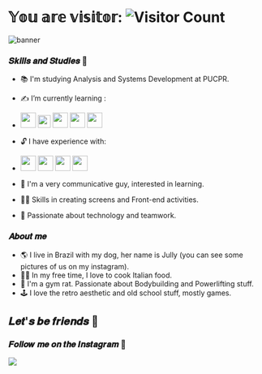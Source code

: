# 𝕐𝕠𝕦 𝕒𝕣𝕖 𝕧𝕚𝕤𝕚𝕥𝕠𝕣: ![Visitor Count](https://profile-counter.glitch.me/{RomanoGvs}/count.svg)
![banner](https://user-images.githubusercontent.com/98185204/167973425-02c5af13-e2e5-41e7-8707-f2ba57cafb0b.png)

### 𝑺𝒌𝒊𝒍𝒍𝒔 𝒂𝒏𝒅 𝑺𝒕𝒖𝒅𝒊𝒆𝒔 🎯
- 📚 I'm studying Analysis and Systems Development at PUCPR.
- ✍️ I’m currently learning :
-   <img src="https://cdn.jsdelivr.net/gh/devicons/devicon/icons/androidstudio/androidstudio-plain.svg" width="30" height="30"/> 
            <img src="https://cdn.jsdelivr.net/gh/devicons/devicon/icons/kotlin/kotlin-original.svg" width="25" height="25"/>
           <img  src="https://cdn.jsdelivr.net/gh/devicons/devicon/icons/java/java-original.svg" width="30" height="30"/> <img src="https://cdn.jsdelivr.net/gh/devicons/devicon/icons/python/python-original.svg"  width="30" height="30"/>  <img src="https://cdn.jsdelivr.net/gh/devicons/devicon/icons/postgresql/postgresql-original.svg" width="30" height="30"/>

- 🔓 I have experience with:
-   <img src="https://cdn.jsdelivr.net/gh/devicons/devicon/icons/html5/html5-original.svg" width="30" height="30"/>  <img src="https://cdn.jsdelivr.net/gh/devicons/devicon/icons/css3/css3-original.svg" width="30" height="30"/>  <img src="https://cdn.jsdelivr.net/gh/devicons/devicon/icons/javascript/javascript-plain.svg"  width="30" height="30"/>  <img src="https://cdn.jsdelivr.net/gh/devicons/devicon/icons/photoshop/photoshop-line.svg" width="30" height="30"/>

- 💭 I'm a very communicative guy, interested in learning.
- 👨‍🎨 Skills in creating screens and Front-end activities.
- 👾 Passionate about technology and teamwork.

### 𝑨𝒃𝒐𝒖𝒕 𝒎𝒆
- 🌎 I live in Brazil with my dog, her name is Jully (you can see some pictures of us on my instagram).
- 👨‍🍳 In my free time, I love to cook Italian food.
- 🔱 I'm a gym rat. Passionate about Bodybuilding and Powerlifting stuff.
- 🕹️ I love the retro aesthetic and old school stuff, mostly games.

## 𝑳𝒆𝒕'𝒔 𝒃𝒆 𝒇𝒓𝒊𝒆𝒏𝒅𝒔 🤝
### 𝑭𝒐𝒍𝒍𝒐𝒘 𝒎𝒆 𝒐𝒏 𝒕𝒉𝒆 𝑰𝒏𝒔𝒕𝒂𝒈𝒓𝒂𝒎 📸
<div>
<a href="https://instagram.com/billancciere/" target="_blank"><img src="https://img.shields.io/badge/-Instagram-%23E4405F?style=for-the-badge&logo=instagram&logoColor=white" target="_blank"></a>

          
          
  
